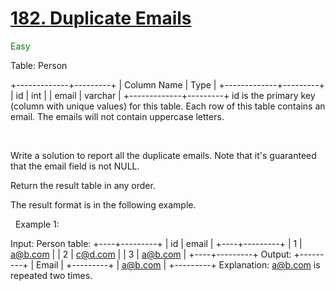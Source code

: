 # [182. Duplicate Emails](https://leetcode.com/problems/duplicate-emails/)

<p style="color:green;">Easy</p>

Table: Person


+-------------+---------+
| Column Name | Type    |
+-------------+---------+
| id          | int     |
| email       | varchar |
+-------------+---------+
id is the primary key (column with unique values) for this table.
Each row of this table contains an email. The emails will not contain uppercase letters.


&nbsp;

Write a solution to report all the duplicate emails. Note that it&#39;s guaranteed that the email&nbsp;field is not NULL.

Return the result table in any order.

The&nbsp;result format is in the following example.

&nbsp;
Example 1:


Input: 
Person table:
+----+---------+
| id | email   |
+----+---------+
| 1  | a@b.com |
| 2  | c@d.com |
| 3  | a@b.com |
+----+---------+
Output: 
+---------+
| Email   |
+---------+
| a@b.com |
+---------+
Explanation: a@b.com is repeated two times.


